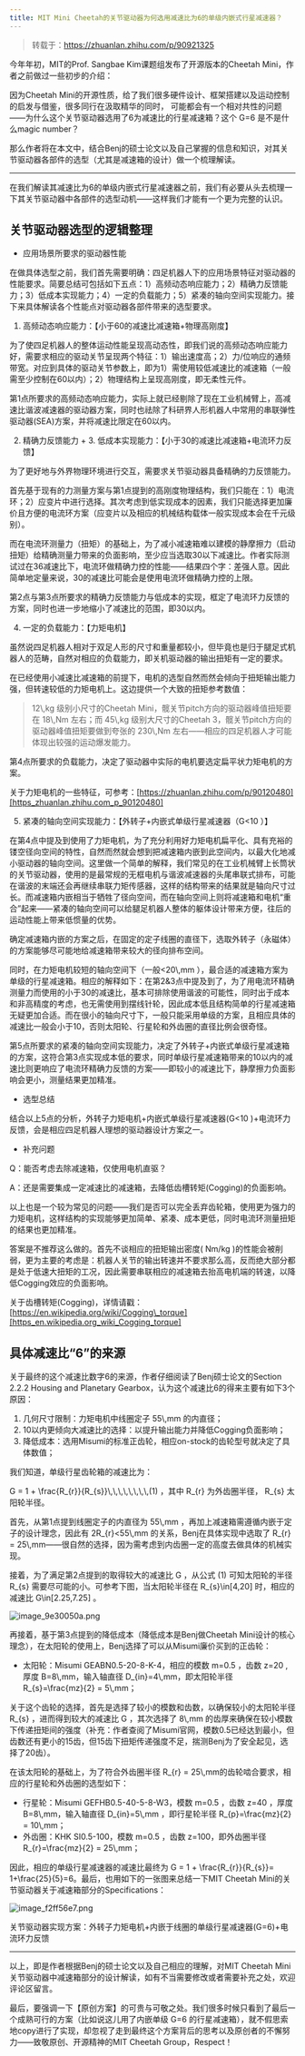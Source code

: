 ```yaml
---
title: MIT Mini Cheetah的关节驱动器为何选用减速比为6的单级内嵌式行星减速器？
---
```


> 转载于：https://zhuanlan.zhihu.com/p/90921325

今年年初，MIT的Prof. Sangbae Kim课题组发布了开源版本的Cheetah Mini，作者之前做过一些初步的介绍：

因为Cheetah Mini的开源性质，给了我们很多硬件设计、框架搭建以及运动控制的启发与借鉴，很多同行在汲取精华的同时， 可能都会有一个相对共性的问题——为什么这个关节驱动器选用了6为减速比的行星减速箱？这个 G=6 是不是什么magic number？

那么作者将在本文中，结合Benj的硕士论文以及自己掌握的信息和知识，对其关节驱动器各部件的选型（尤其是减速箱的设计）做一个梳理解读。

---

在我们解读其减速比为6的单级内嵌式行星减速器之前，我们有必要从头去梳理一下其关节驱动器中各部件的选型动机——这样我们才能有一个更为完整的认识。

## 关节驱动器选型的逻辑整理 

 *  应用场景所要求的驱动器性能

在做具体选型之前，我们首先需要明确：四足机器人下的应用场景特征对驱动器的性能要求。简要总结可包括如下五点：1）高频动态响应能力；2）精确力反馈能力；3）低成本实现能力；4）一定的负载能力；5）紧凑的轴向空间实现能力。接下来具体解读各个性能点对驱动器各部件带来的选型要求。

1.  高频动态响应能力：【小于60的减速比减速箱+物理高刚度】

为了使四足机器人的整体运动性能呈现高动态性，即我们说的高频动态响应能力好，需要求相应的驱动关节呈现两个特征：1）输出速度高；2）力/位响应的通频带宽。对应到具体的驱动关节参数上，即为1）需使用较低减速比的减速箱（一般需至少控制在60以内）；2）物理结构上呈现高刚度，即无柔性元件。

第1点所要求的高频动态响应能力，实际上就已经剔除了现在工业机械臂上，高减速比谐波减速器的驱动器方案，同时也祛除了科研界人形机器人中常用的串联弹性驱动器(SEA)方案，并将减速比限定在60以内。

2. 精确力反馈能力 + 3. 低成本实现能力：【小于30的减速比减速箱+电流环力反馈】

为了更好地与外界物理环境进行交互，需要求关节驱动器具备精确的力反馈能力。

首先基于现有的力测量方案与第1点提到的高刚度物理结构，我们只能在：1）电流环；2）应变片中进行选择。其次考虑到低实现成本的因素，我们只能选择更加廉价且方便的电流环方案（应变片以及相应的机械结构载体一般实现成本会在千元级别）。

而在电流环测量力（扭矩）的基础上，为了减小减速箱难以建模的静摩擦力（启动扭矩）给精确测量力带来的负面影响，至少应当选取30以下减速比。作者实际测试过在36减速比下，电流环做精确力控的性能——结果四个字：差强人意。因此简单地定量来说，30的减速比可能会是使用电流环做精确力控的上限。

第2点与第3点所要求的精确力反馈能力与低成本的实现，框定了电流环力反馈的方案，同时也进一步地缩小了减速比的范围，即30以内。

4. 一定的负载能力：【力矩电机】

虽然说四足机器人相对于双足人形的尺寸和重量都较小，但毕竟也是归于腿足式机器人的范畴，自然对相应的负载能力，即关机驱动器的输出扭矩有一定的要求。

在已经使用小减速比减速箱的前提下，电机的选型自然而然会倾向于扭矩输出能力强，但转速较低的力矩电机上。这边提供一个大致的扭矩参考数值：

> 12\\,kg 级别小尺寸的Cheetah Mini，髋关节pitch方向的驱动器峰值扭矩要在 18\\,Nm 左右；而 45\\,kg 级别大尺寸的Cheetah 3，髋关节pitch方向的驱动器峰值扭矩要做到夸张的 230\\,Nm 左右——相应的四足机器人才可能体现出较强的运动爆发能力。

第4点所要求的负载能力，决定了驱动器中实际的电机要选定扁平状力矩电机的方案。

关于力矩电机的一些特征，可参考：[https://zhuanlan.zhihu.com/p/90120480][https_zhuanlan.zhihu.com_p_90120480]

5. 紧凑的轴向空间实现能力：【外转子+内嵌式单级行星减速器（G<10 ）】

在第4点中提及到使用了力矩电机，为了充分利用好力矩电机扁平化、具有充裕的镂空径向空间的特性，自然而然就会想到把减速箱内嵌到此空间内，以最大化地减小驱动器的轴向空间。这里做一个简单的解释，我们常见的在工业机械臂上长筒状的关节驱动器，使用的是最常规的无框电机与谐波减速器的头尾串联式排布，可能在谐波的末端还会再继续串联力矩传感器，这样的结构带来的结果就是轴向尺寸过长。而减速箱内嵌相当于牺牲了径向空间，而在轴向空间上则将减速箱和电机“重合”起来——紧凑的轴向空间可以给腿足机器人整体的躯体设计带来方便，往后的运动性能上带来低惯量的优势。

确定减速箱内嵌的方案之后，在固定的定子线圈的直径下，选取外转子（永磁体）的方案能够尽可能地给减速箱带来较大的径向排布空间。

同时，在力矩电机较短的轴向空间下（一般<20\\,mm ），最合适的减速箱方案为单级的行星减速箱。相应的解释如下：在第2&3点中提及到了，为了用电流环精确测量力而使用的小于30的减速比，基本可排除使用谐波的可能性，同时出于成本和非高精度的考虑，也无需使用到摆线针轮，因此成本低且结构简单的行星减速箱无疑更加合适。而在很小的轴向尺寸下，一般只能采用单级的方案，且相应具体的减速比一般会小于10，否则太阳轮、行星轮和外齿圈的直径比例会很奇怪。

第5点所要求的紧凑的轴向空间实现能力，决定了外转子+内嵌式单级行星减速箱的方案，这符合第3点实现成本低的要求，同时单级行星减速箱带来的10以内的减速比则更响应了电流环精确力反馈的方案——即较小的减速比下，静摩擦力负面影响会更小，测量结果更加精准。

 *  选型总结

结合以上5点的分析，外转子力矩电机+内嵌式单级行星减速器(G<10 )+电流环力反馈，会是相应四足机器人理想的驱动器设计方案之一。

 *  补充问题

Q：能否考虑去除减速箱，仅使用电机直驱？

A：还是需要集成一定减速比的减速箱，去降低齿槽转矩(Cogging)的负面影响。

以上也是一个较为常见的问题——我们是否可以完全丢弃齿轮箱，使用更为强力的力矩电机，这样结构的实现能够更加简单、紧凑、成本更低，同时电流环测量扭矩的结果也更加精准。

答案是不推荐这么做的。首先不谈相应的扭矩输出密度( Nm/kg )的性能会被削弱，更为主要的考虑是：机器人关节的输出转速并不要求那么高，反而绝大部分都是处于低速大扭矩的工况，因此需要串联相应的减速箱去抬高电机端的转速，以降低Cogging效应的负面影响。

关于齿槽转矩(Cogging)，详情请戳：[https://en.wikipedia.org/wiki/Cogging\_torque][https_en.wikipedia.org_wiki_Cogging_torque]

## 具体减速比“6”的来源 

关于最终的这个减速比数字6的来源，作者仔细阅读了Benj硕士论文的Section 2.2.2 Housing and Planetary Gearbox，认为这个减速比6的得来主要有如下3个原因：

1.  几何尺寸限制：力矩电机中线圈定子 55\\,mm 的内直径；
2.  10以内更倾向大减速比的选择：以提升输出能力并降低Cogging负面影响；
3.  降低成本：选用Misumi的标准正齿轮，相应on-stock的齿轮型号就决定了具体数值；

我们知道，单级行星齿轮箱的减速比为：

G = 1 + \\frac\{R\_\{r\}\}\{R\_\{s\}\}\\,\\,\\,\\,\\,\\,\\,\\,(1) ，其中 R\_\{r\} 为外齿圈半径， R\_\{s\} 太阳轮半径。

首先，从第1点提到线圈定子的内直径为 55\\,mm ，再加上减速箱需遵循内嵌于定子的设计理念，因此有 2R\_\{r\}<55\\,mm 的关系，Benj在具体实现中选取了 R\_\{r\} = 25\\,mm——很自然的选择，因为需考虑到内齿圈一定的高度去做具体的机械实现。

接着，为了满足第2点提到的取得较大的减速比 G ，从公式 (1) 可知太阳轮的半径 R\_\{s\} 需要尽可能的小。可参考下图，当太阳轮半径在 R\_\{s\}\\in\[4,20\] 时，相应的减速比 G\\in\[2.25,7.25\] 。

![image_9e30050a.png](https://www.liangtengyu.com:9998/images/image_9e30050a.png) 

再接着，基于第3点提到的降低成本（降低成本是Benj做Cheetah Mini设计的核心理念），在太阳轮的使用上，Benj选择了可以从Misumi廉价买到的正齿轮：

 *  太阳轮：Misumi GEABN0.5-20-8-K-4，相应的模数 m=0.5 ，齿数 z=20 ,厚度 B=8\\,mm，输入轴直径 D\_\{in\}=4\\,mm，即太阳轮半径 R\_\{s\}=\\frac\{mz\}\{2\} = 5\\,mm；

关于这个齿轮的选择，首先是选择了较小的模数和齿数，以确保较小的太阳轮半径R\_\{s\} ，进而得到较大的减速比 G ，其次选择了 8\\,mm 的齿厚来确保在较小模数下传递扭矩间的强度（补充：作者查阅了Misumi官网，模数0.5已经达到最小，但齿数还有更小的15齿，但15齿下扭矩传递强度不足，揣测Benj为了安全起见，选择了20齿）。

在该太阳轮的基础上，为了符合外齿圈半径 R\_\{r\} = 25\\,mm的齿轮啮合要求，相应的行星轮和外齿圈的选型如下：

 *  行星轮：Misumi GEFHB0.5-40-5-8-W3，模数 m=0.5 ，齿数 z=40 ，厚度 B=8\\,mm，输入轴直径 D\_\{in\}=5\\,mm ，即行星轮半径 R\_\{p\}=\\frac\{mz\}\{2\} = 10\\,mm；
 *  外齿圈：KHK SI0.5-100，模数 m=0.5 ，齿数 z=100，即外齿圈半径 R\_\{r\}=\\frac\{mz\}\{2\} = 25\\,mm；

因此，相应的单级行星减速器的减速比最终为 G = 1 + \\frac\{R\_\{r\}\}\{R\_\{s\}\}= 1+\\frac\{25\}\{5\}=6。最后，也用如下的一张图来总结一下MIT Cheetah Mini的关节驱动器关于减速箱部分的Specifications：

![image_f2ff56e7.png](https://www.liangtengyu.com:9998/images/image_f2ff56e7.png)  

关节驱动器实现方案：外转子力矩电机+内嵌于线圈的单级行星减速器(G=6)+电流环力反馈

---

以上，即是作者根据Benj的硕士论文以及自己相应的理解，对MIT Cheetah Mini关节驱动器中减速箱部分的设计解读，如有不当需要修改或者需要补充之处，欢迎评论区留言。

最后，要强调一下【原创方案】的可贵与可敬之处。我们很多时候只看到了最后一个成熟可行的方案（比如说这儿用了内嵌单级 G=6 的行星减速箱），就不假思索地copy进行了实现，却忽视了走到最终这个方案背后的思考以及原创者的不懈努力——致敬原创、开源精神的MIT Cheetah Group，Respect！


[https_zhuanlan.zhihu.com_p_90120480]: https://zhuanlan.zhihu.com/p/90120480
[https_en.wikipedia.org_wiki_Cogging_torque]: https://link.zhihu.com/?target=https%3A//en.wikipedia.org/wiki/Cogging_torque